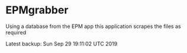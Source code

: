 # EPMgrabber
Using a database from the EPM app this application scrapes the files as required


Latest backup: Sun Sep 29 19:11:02 UTC 2019
